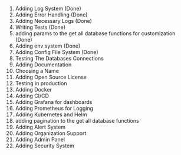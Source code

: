 1. Adding Log System (Done)
2. Adding Error Handling (Done)
3. Adding Necessary Logs (Done)
4. Writing Tests (Done)
5. adding params to the get all database functions for customization (Done)
6. Adding env system (Done)
7. Adding Config File System (Done)
8. Testing The Databases Connections
9. Adding Documentation 
10. Choosing a Name
11. Adding Open Source License
12. Testing in production
13. Adding Docker
14. Adding CI/CD
15. Adding Grafana for dashboards
16. Adding Prometheus for Logging
17. Adding Kubernetes and Helm
18. adding pagination to the get all database functions
19. Adding Alert System
20. Adding Organization Support
21. Adding Admin Panel
22. Adding Security System
